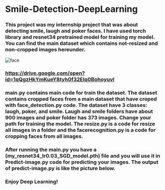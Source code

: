 # Smile-Detection-DeepLearning
### This project was my internship project that was about detecting smile, laugh and poker faces. I have used torch library and resnet34 pretrained model for training my model. You can find the main dataset which contains not-resized and non-cropped images hereunder.
![face](https://user-images.githubusercontent.com/41823988/66033776-d197bd80-e514-11e9-94d4-49c884606810.gif)

### https://drive.google.com/open?id=1qQgzHkYmKueY8tyh0f32EIq0Bohoyuvl

### main.py contains main code for train the dataset. The dataset contains cropped faces from a main dataset that have croped with face_detection.py code. The dataset have 3 classes: laugh, poker, and smile. Laugh and smile folders have about 900 images and poker folder has 373 images. Change your path for training the model. The resize.py is a code for resize all images in a folder and the facerecognition.py is a code for cropping faces from all images.
### After running the main.py you have a (my_resnet34_lr0.03_SGD_model.pth) file and you will use it in Predict-image.py code for predicting your images. The output of predict-image.py is like the picture below.



### Enjoy Deep Learning!


